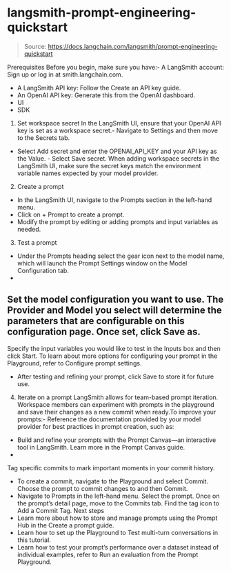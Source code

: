 # langsmith-prompt-engineering-quickstart

> Source: https://docs.langchain.com/langsmith/prompt-engineering-quickstart

Prerequisites
Before you begin, make sure you have:- A LangSmith account: Sign up or log in at smith.langchain.com.
- A LangSmith API key: Follow the Create an API key guide.
- An OpenAI API key: Generate this from the OpenAI dashboard.
- UI
- SDK
1. Set workspace secret
In the LangSmith UI, ensure that your OpenAI API key is set as a workspace secret.- Navigate to Settings and then move to the Secrets tab.
- Select Add secret and enter the
OPENAI_API_KEY
and your API key as the Value. - Select Save secret.
When adding workspace secrets in the LangSmith UI, make sure the secret keys match the environment variable names expected by your model provider.
2. Create a prompt
- In the LangSmith UI, navigate to the Prompts section in the left-hand menu.
- Click on + Prompt to create a prompt.
- Modify the prompt by editing or adding prompts and input variables as needed.
3. Test a prompt
- Under the Prompts heading select the gear icon next to the model name, which will launch the Prompt Settings window on the Model Configuration tab.
-
Set the model configuration you want to use. The Provider and Model you select will determine the parameters that are configurable on this configuration page. Once set, click Save as.
-
Specify the input variables you would like to test in the Inputs box and then click Start.
To learn about more options for configuring your prompt in the Playground, refer to Configure prompt settings.
- After testing and refining your prompt, click Save to store it for future use.
4. Iterate on a prompt
LangSmith allows for team-based prompt iteration. Workspace members can experiment with prompts in the playground and save their changes as a new commit when ready.To improve your prompts:- Reference the documentation provided by your model provider for best practices in prompt creation, such as:
- Build and refine your prompts with the Prompt Canvas—an interactive tool in LangSmith. Learn more in the Prompt Canvas guide.
-
Tag specific commits to mark important moments in your commit history.
- To create a commit, navigate to the Playground and select Commit. Choose the prompt to commit changes to and then Commit.
- Navigate to Prompts in the left-hand menu. Select the prompt. Once on the prompt’s detail page, move to the Commits tab. Find the tag icon to Add a Commit Tag.
Next steps
- Learn more about how to store and manage prompts using the Prompt Hub in the Create a prompt guide.
- Learn how to set up the Playground to Test multi-turn conversations in this tutorial.
- Learn how to test your prompt’s performance over a dataset instead of individual examples, refer to Run an evaluation from the Prompt Playground.